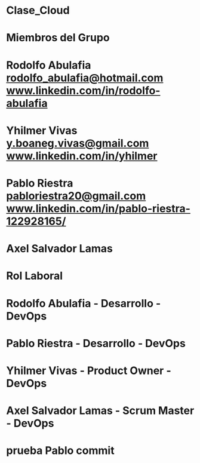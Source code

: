 # Clase_Cloud
# Miembros del Grupo
# Rodolfo Abulafia rodolfo_abulafia@hotmail.com www.linkedin.com/in/rodolfo-abulafia
# Yhilmer Vivas y.boaneg.vivas@gmail.com www.linkedin.com/in/yhilmer
# Pablo Riestra pabloriestra20@gmail.com www.linkedin.com/in/pablo-riestra-122928165/
# Axel Salvador Lamas   

# Rol Laboral
# Rodolfo Abulafia - Desarrollo - DevOps
# Pablo Riestra - Desarrollo - DevOps
# Yhilmer Vivas - Product Owner - DevOps
# Axel Salvador Lamas - Scrum Master - DevOps





# prueba Pablo commit